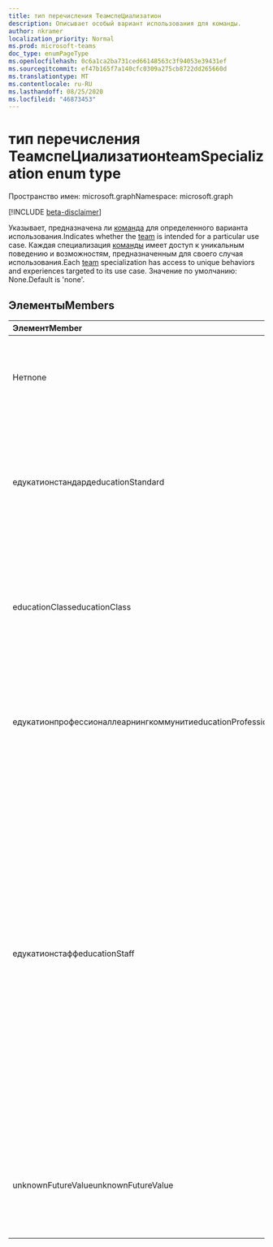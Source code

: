 ```yaml
---
title: тип перечисления ТеамспеЦиализатион
description: Описывает особый вариант использования для команды.
author: nkramer
localization_priority: Normal
ms.prod: microsoft-teams
doc_type: enumPageType
ms.openlocfilehash: 0c6a1ca2ba731ced66148563c3f94053e39431ef
ms.sourcegitcommit: ef47b165f7a140cfc0309a275cb8722dd265660d
ms.translationtype: MT
ms.contentlocale: ru-RU
ms.lasthandoff: 08/25/2020
ms.locfileid: "46873453"
---
```

# <a name="teamspecialization-enum-type"></a><span data-ttu-id="f48ac-103">тип перечисления ТеамспеЦиализатион</span><span class="sxs-lookup"><span data-stu-id="f48ac-103">teamSpecialization enum type</span></span>

<span data-ttu-id="f48ac-104">Пространство имен: microsoft.graph</span><span class="sxs-lookup"><span data-stu-id="f48ac-104">Namespace: microsoft.graph</span></span>

[!INCLUDE [beta-disclaimer](../../includes/beta-disclaimer.md)]

<span data-ttu-id="f48ac-105">Указывает, предназначена ли [команда](../resources/team.md) для определенного варианта использования.</span><span class="sxs-lookup"><span data-stu-id="f48ac-105">Indicates whether the [team](../resources/team.md) is intended for a particular use case.</span></span> <span data-ttu-id="f48ac-106">Каждая специализация [команды](../resources/team.md) имеет доступ к уникальным поведению и возможностям, предназначенным для своего случая использования.</span><span class="sxs-lookup"><span data-stu-id="f48ac-106">Each [team](../resources/team.md) specialization has access to unique behaviors and experiences targeted to its use case.</span></span> <span data-ttu-id="f48ac-107">Значение по умолчанию: None.</span><span class="sxs-lookup"><span data-stu-id="f48ac-107">Default is 'none'.</span></span>

## <a name="members"></a><span data-ttu-id="f48ac-108">Элементы</span><span class="sxs-lookup"><span data-stu-id="f48ac-108">Members</span></span>

| <span data-ttu-id="f48ac-109">Элемент</span><span class="sxs-lookup"><span data-stu-id="f48ac-109">Member</span></span>             | <span data-ttu-id="f48ac-110">Значение</span><span class="sxs-lookup"><span data-stu-id="f48ac-110">Value</span></span> | <span data-ttu-id="f48ac-111">Описание</span><span class="sxs-lookup"><span data-stu-id="f48ac-111">Description</span></span>                                                                |
| :----------------- | :---- | :------------------------------------------------------------------------- |
| <span data-ttu-id="f48ac-112">Нет</span><span class="sxs-lookup"><span data-stu-id="f48ac-112">none</span></span>               | <span data-ttu-id="f48ac-113">нуль</span><span class="sxs-lookup"><span data-stu-id="f48ac-113">0</span></span>     | <span data-ttu-id="f48ac-114">Тип по умолчанию для команды, обеспечивающей стандартную работу группы.</span><span class="sxs-lookup"><span data-stu-id="f48ac-114">Default type for a team which gives the standard team experience.</span></span>          |
| <span data-ttu-id="f48ac-115">едукатионстандард</span><span class="sxs-lookup"><span data-stu-id="f48ac-115">educationStandard</span></span>  | <span data-ttu-id="f48ac-116">1 </span><span class="sxs-lookup"><span data-stu-id="f48ac-116">1</span></span>     | <span data-ttu-id="f48ac-117">Группа, созданная пользователем для образования.</span><span class="sxs-lookup"><span data-stu-id="f48ac-117">Team created by an education user.</span></span> <span data-ttu-id="f48ac-118">Все команды, созданные пользователем для образования образования, имеют тип edu.</span><span class="sxs-lookup"><span data-stu-id="f48ac-118">All teams created by education user are of type Edu.</span></span> |
| <span data-ttu-id="f48ac-119">educationClass</span><span class="sxs-lookup"><span data-stu-id="f48ac-119">educationClass</span></span>     | <span data-ttu-id="f48ac-120">2 </span><span class="sxs-lookup"><span data-stu-id="f48ac-120">2</span></span>     | <span data-ttu-id="f48ac-121">Командный интерфейс, оптимизированный для класса.</span><span class="sxs-lookup"><span data-stu-id="f48ac-121">Team experience optimized for a class.</span></span> <span data-ttu-id="f48ac-122">Это позволяет Сегментация функций в O365.</span><span class="sxs-lookup"><span data-stu-id="f48ac-122">This enables segmentation of features across O365.</span></span> |
| <span data-ttu-id="f48ac-123">едукатионпрофессионаллеарнингкоммунити</span><span class="sxs-lookup"><span data-stu-id="f48ac-123">educationProfessionalLearningCommunity</span></span> | <span data-ttu-id="f48ac-124">3 </span><span class="sxs-lookup"><span data-stu-id="f48ac-124">3</span></span> | <span data-ttu-id="f48ac-125">Рабочая группа, оптимизированная для "переработано".</span><span class="sxs-lookup"><span data-stu-id="f48ac-125">Team experience optimized for a PLC.</span></span> <span data-ttu-id="f48ac-126">Подробнее о том, как [переадресовать здесь](https://en.wikipedia.org/wiki/Professional_learning_community).</span><span class="sxs-lookup"><span data-stu-id="f48ac-126">Learn more about PLC [here](https://en.wikipedia.org/wiki/Professional_learning_community).</span></span> |
| <span data-ttu-id="f48ac-127">едукатионстафф</span><span class="sxs-lookup"><span data-stu-id="f48ac-127">educationStaff</span></span>     | <span data-ttu-id="f48ac-128">4 </span><span class="sxs-lookup"><span data-stu-id="f48ac-128">4</span></span>     |  <span data-ttu-id="f48ac-129">Тип команды оптимизированный интерфейс для сотрудников Организации, где руководитель отдела, например участник, является администратором и преподавателями участниками команды, которая поставляется с специализированной записной книжкой.</span><span class="sxs-lookup"><span data-stu-id="f48ac-129">Team type for an optimized experience for staff in an organization, where a staff leader, like a principal, is the admin and teachers are members in a team that comes with a specialized notebook.</span></span> <span data-ttu-id="f48ac-130">Более подробную информацию можно узнать в разделе [служебная Записная книжка OneNote для образовательных учреждений](https://www.onenote.com/staffnotebookedu).</span><span class="sxs-lookup"><span data-stu-id="f48ac-130">For more details, see [OneNote staff notebook for education](https://www.onenote.com/staffnotebookedu).</span></span> |
| <span data-ttu-id="f48ac-131">unknownFutureValue</span><span class="sxs-lookup"><span data-stu-id="f48ac-131">unknownFutureValue</span></span> | <span data-ttu-id="f48ac-132">7 </span><span class="sxs-lookup"><span data-stu-id="f48ac-132">7</span></span>     | <span data-ttu-id="f48ac-133">Значение Sentinel зарезервировано как заполнитель для расширения перечисления в будущем.</span><span class="sxs-lookup"><span data-stu-id="f48ac-133">Sentinel value reserved as a placeholder for future expansion of the enum.</span></span> |
